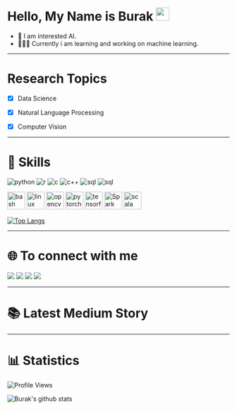 # Hello, My Name is Burak <img src="https://raw.githubusercontent.com/MartinHeinz/MartinHeinz/master/wave.gif" width="30px">

- 🤔 I am interested AI.  
- 👨🏽‍💻 Currently i am learning and working on machine learning. 

*********************************
# Research Topics
- [x] Data Science

- [x] Natural Language Processing 

- [x] Computer Vision



*********************************
# 🚀 Skills



![python](https://img.shields.io/badge/python-%233776AB.svg?&style=flat-square&logo=python&logoColor=white)
![r](https://img.shields.io/badge/r-%23276DC3.svg?&style=for-the-badge&logo=r&logoColor=white)
![c](https://img.shields.io/badge/c%20-%2300599C.svg?&style=for-the-badge&logo=c&logoColor=white)
![c++](https://img.shields.io/badge/c++%20-%2300599C.svg?&style=for-the-badge&logo=c%2B%2B&logoColor=white)
![sql](https://img.shields.io/badge/postgres-%23316192.svg?&style=for-the-badge&logo=postgresql&logoColor=white)
![sql](https://img.shields.io/badge/mysql-%2300f.svg?&style=for-the-badge&logo=mysql&logoColor=white)


<p align="left"><img src="https://www.vectorlogo.zone/logos/gnu_bash/gnu_bash-icon.svg" alt="bash" width="40" height="40"/> <img src="https://www.vectorlogo.zone/logos/linux/linux-icon.svg" alt="linux" width="40" height="40"/> <img src="https://www.vectorlogo.zone/logos/opencv/opencv-icon.svg" alt="opencv" width="40" height="40"/> <img src="https://www.vectorlogo.zone/logos/pytorch/pytorch-icon.svg" alt="pytorch" width="40" height="40"/> <img src="https://www.vectorlogo.zone/logos/tensorflow/tensorflow-icon.svg" alt="tensorflow" width="40" height="40"/>
<img src="https://www.vectorlogo.zone/logos/apache_spark/apache_spark-ar21.svg" alt="Spark" width="40" height="40"/>
<img src="https://www.vectorlogo.zone/logos/scala-lang/scala-lang-ar21.svg" alt="scala" width="40" height="40"/>
</p>

[![Top Langs](https://github-readme-stats.vercel.app/api/top-langs/?username=burakugurr)](https://github.com/anuraghazra/github-readme-stats)
*********************************
# 🌐 To connect with me

[<img src="https://img.shields.io/badge/linkedin-%230077B5.svg?&style=for-the-badge&logo=linkedin&logoColor=white"/>](https://www.linkedin.com/in/burak-u%C4%9Fur/)
[<img src="https://img.shields.io/badge/medium-%2312100E.svg?&style=for-the-badge&logo=medium&logoColor=white"/>](https://medium.com/@burakugur)
[<img src="https://img.shields.io/badge/Web Site-Link-blue"/>](https://burakugurr.github.io/)
[![](https://img.shields.io/twitter/follow/burakugur?style=social)](https://www.twitter.com/bburakuugur)
*********************************
# 📚 Latest Medium Story



*********************************
# 📊 Statistics
![Profile Views](https://komarev.com/ghpvc/?username=burakugurr)

![Burak's github stats](https://github-readme-stats.vercel.app/api?username=burakugurr&show_icons=true&theme=tokyonight)
